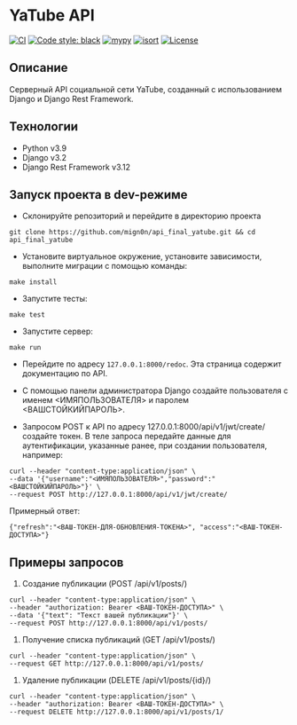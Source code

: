 # YaTube API

[![CI](https://github.com/mign0n/api_final_yatube/actions/workflows/python-app.yml/badge.svg?branch=master)](https://github.com/mign0n/api_final_yatube/actions/workflows/python-app.yml)
[![Code style: black](https://img.shields.io/badge/code%20style-black-000000.svg)](https://github.com/psf/black)
[![mypy](https://www.mypy-lang.org/static/mypy_badge.svg)](https://github.com/python/mypy)
[![isort](https://camo.githubusercontent.com/fe4a658dd745f746410f961ae45d44355db1cc0e4c09c7877d265c1380248943/68747470733a2f2f696d672e736869656c64732e696f2f62616467652f253230696d706f7274732d69736f72742d2532333136373462313f7374796c653d666c6174266c6162656c436f6c6f723d656638333336)](https://pycqa.github.io/isort/)
[![License](https://img.shields.io/badge/License-BSD_3--Clause-blue.svg)](https://opensource.org/licenses/BSD-3-Clause)

## Описание

Серверный API социальной сети YaTube, созданный с использованием Django и
Django Rest Framework.

## Технологии

- Python v3.9
- Django v3.2
- Django Rest Framework v3.12

## Запуск проекта в dev-режиме

- Склонируйте репозиторий и перейдите в директорию проекта

```shell
git clone https://github.com/mign0n/api_final_yatube.git && cd api_final_yatube
```

- Установите виртуальное окружение, установите зависимости, выполните миграции
с помощью команды:

```shell
make install
```

- Запустите тесты:

```shell
make test
```

- Запустите сервер:

```shell
make run
```

- Перейдите по адресу `127.0.0.1:8000/redoc`. Эта страница содержит
документацию по API.

- С помощью панели администратора Django создайте пользователя c именем <ИМЯПОЛЬЗОВАТЕЛЯ>
и паролем <ВАШСТОЙКИЙПАРОЛЬ>.

- Запросом POST к API по адресу 127.0.0.1:8000/api/v1/jwt/create/
создайте токен. В теле запроса передайте данные для аутентификации, указанные
ранее, при создании пользователя, например:

```shell
curl --header "content-type:application/json" \
--data '{"username":"<ИМЯПОЛЬЗОВАТЕЛЯ>","password":"<ВАШСТОЙКИЙПАРОЛЬ>"}' \
--request POST http://127.0.0.1:8000/api/v1/jwt/create/
```

Примерный ответ:

```text
{"refresh":"<ВАШ-ТОКЕН-ДЛЯ-ОБНОВЛЕНИЯ-ТОКЕНА>", "access":"<ВАШ-ТОКЕН-ДОСТУПА>"}
```

## Примеры запросов

1. Создание публикации (POST /api/v1/posts/)

```shell
curl --header "content-type:application/json" \
--header "authorization: Bearer <ВАШ-ТОКЕН-ДОСТУПА>" \
--data '{"text": "Текст вашей публикации"}' \
--request POST http://127.0.0.1:8000/api/v1/posts/
```

1. Получение списка публикаций (GET /api/v1/posts/)

```shell
curl --header "content-type:application/json" \
--request GET http://127.0.0.1:8000/api/v1/posts/
```

1. Удаление публикации (DELETE /api/v1/posts/{id}/)

```shell
curl --header "content-type:application/json" \
--header "authorization: Bearer <ВАШ-ТОКЕН-ДОСТУПА>" \
--request DELETE http://127.0.0.1:8000/api/v1/posts/1/
```
